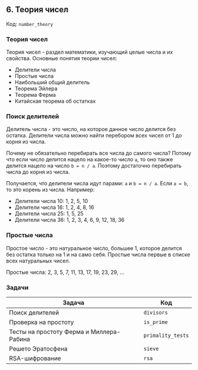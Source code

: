 ## 6. Теория чисел

Код: `number_theory`

### Теория чисел

Теория чисел - раздел математики, изучающий целые числа и их свойства. Основные понятия теории чисел:

- Делители числа
- Простые числа
- Наибольший общий делитель
- Теорема Эйлера
- Теорема Ферма
- Китайская теорема об остатках

### Поиск делителей

Делитель числа - это число, на которое данное число делится без остатка. Делители числа можно найти перебором всех чисел
от 1 до корня из числа.

Почему не обязательно перебирать все числа до самого числа? Потому что если число делится нацело на какое-то число `a`,
то оно также делится нацело на число `b = n / a`. Поэтому достаточно перебирать числа до корня из числа.

Получается, что делители числа идут парами: `a` и `b = n / a`. Если `a = b`, то это корень из числа. Например:

- Делители числа 10: 1, 2, 5, 10
- Делители числа 16: 1, 2, 4, 8, 16
- Делители числа 25: 1, 5, 25
- Делители числа 36: 1, 2, 3, 4, 6, 9, 12, 18, 36

### Простые числа

Простое число - это натуральное число, большее 1, которое делится без остатка только на 1 и на само себя. Простые числа
первые в списке всех натуральных чисел.

Простые числа: 2, 3, 5, 7, 11, 13, 17, 19, 23, 29, ...

### Задачи

| Задача                                   | Код               |
|------------------------------------------|-------------------|
| Поиск делителей                          | `divisors`        |
| Проверка на простоту                     | `is_prime`        |
| Тесты на простоту Ферма и Миллера-Рабина | `primality_tests` |
| Решето Эратосфена                        | `sieve`           |
| RSA-шифрование                           | `rsa`             |